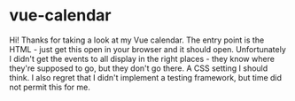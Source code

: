 # vue-calendar
Hi! Thanks for taking a look at my Vue calendar. The entry point is the HTML - just get this open in your browser and it should open. Unfortunately I didn't get the events to all display in the right places - they know where they're supposed to go, but they don't go there. A CSS setting I should think. I also regret that I didn't implement a testing framework, but time did not permit this for me.